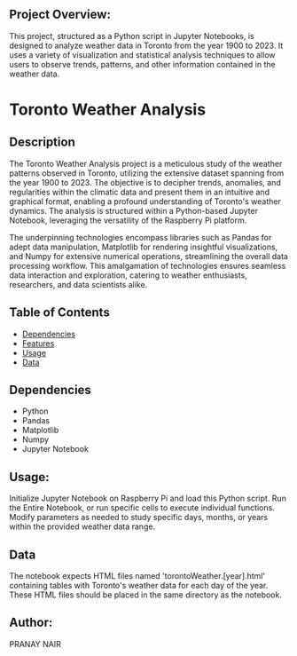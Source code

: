 ## Project Overview:
This project, structured as a Python script in Jupyter Notebooks, is designed to analyze weather data in Toronto from the year 1900 to 2023. It uses a variety of visualization and statistical analysis techniques to allow users to observe trends, patterns, and other information contained in the weather data.

# Toronto Weather Analysis

## Description
The Toronto Weather Analysis project is a meticulous study of the weather patterns observed in Toronto, utilizing the extensive dataset spanning from the year 1900 to 2023. The objective is to decipher trends, anomalies, and regularities within the climatic data and present them in an intuitive and graphical format, enabling a profound understanding of Toronto's weather dynamics. The analysis is structured within a Python-based Jupyter Notebook, leveraging the versatility of the Raspberry Pi platform.

The underpinning technologies encompass libraries such as Pandas for adept data manipulation, Matplotlib for rendering insightful visualizations, and Numpy for extensive numerical operations, streamlining the overall data processing workflow. This amalgamation of technologies ensures seamless data interaction and exploration, catering to weather enthusiasts, researchers, and data scientists alike.

## Table of Contents
- [Dependencies](#dependencies)
- [Features](#features)
- [Usage](#usage)
- [Data](#data)


## Dependencies
- Python
- Pandas
- Matplotlib
- Numpy
- Jupyter Notebook

## Usage:
Initialize Jupyter Notebook on Raspberry Pi and load this Python script.
Run the Entire Notebook, or run specific cells to execute individual functions.
Modify parameters as needed to study specific days, months, or years within the provided weather data range.

## Data
The notebook expects HTML files named 'torontoWeather.[year].html' containing tables with Toronto's weather data for each day of the year. These HTML files should be placed in the same directory as the notebook.


## Author:
PRANAY NAIR
